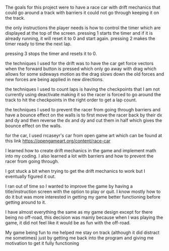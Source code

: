 The goals for this project were to have a race car with drift mechanics that could go around a track with barriers it could not go through keeping it on the track. 

the only instructions the player needs is how to control the timer which are displayed at the top of the screen. pressing 1 starts the timer and if it is already running, it will reset it to 0 and start again. pressing 2 makes the timer ready to time the next lap. 

pressing 3 stops the timer and resets it to 0.

the techniques I used for the drift was to have the car get force vectors when the forward button is pressed which only go away with drag which allows for some sideways motion as the drag slows down the old forces and new forces are being applied in new directions.

the techniques I used to count laps is having the checkpoints that I am not currently using deactivate making it so the racer is forced to go around the track to hit the checkpoints in the right order to get a lap count.

the techniques I used to prevent the racer from going through barriers and have a bounce effect on the walls is to first move the racer back by their dx and dy and then reverse the dx and dy and cut them in half which gives the bounce effect on the walls.

for the car, I used rrcaseyr's car from open game art which can be found at this link https://opengameart.org/content/race-car

I learned how to create drift mechanics in the game and implement math into my coding. I also learned a lot with barriers and how to prevent the racer from going through.

I got stuck a bit when trying to get the drift mechanics to work but I eventually figured it out. 

I ran out of time so I wanted to improve the game by having a title/instruction screen with the option to play or quit. I know mostly how to do it but was more interested in getting my game better functioning before getting around to it.

I have almost everything the same as my game design except for there being no off-road, this decision was mainly because when I was playing the game, it did not feel like it would be as fun with the off-road.

My game being fun to me helped me stay on track (although it did distract me sometimes) just by getting me back into the program and giving me motivation to get it fully functioning 
